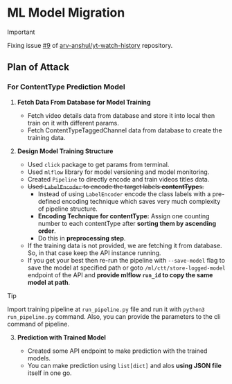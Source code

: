 # ML Model Migration

> [!IMPORTANT]
>
> Fixing issue [#9](https://github.com/arv-anshul/yt-watch-history/issues/9) of [arv-anshul/yt-watch-history](https://github.com/arv-anshul/yt-watch-history) repository.

## Plan of Attack

### For ContentType Prediction Model

1. **Fetch Data From Database for Model Training**

   - Fetch video details data from database and store it into local then train on it with different params.
   - Fetch ContentTypeTaggedChannel data from database to create the training data.

2. **Design Model Training Structure**

   - Used `click` package to get params from terminal.
   - Used `mlflow` library for model versioning and model monitoring.
   - Created `Pipeline` to directly encode and train videos titles data.
   - ~~Used `LabelEncoder` to encode the target labels **contentType**s.~~
     - Instead of using `LabelEncoder` encode the class labels with a pre-defined encoding technique which saves very much complexity of pipeline structure.
     - **Encoding Technique for contentType:** Assign one counting number to each contentType after **sorting them by ascending order**.
     - Do this in **preprocessing step**.
   - If the training data is not provided, we are fetching it from database. So, in that case keep the API instance running.
   - If you get your best then re-run the pipeline with `--save-model` flag to save the model at specified path or goto `/ml/ctt/store-logged-model` endpoint of the API and **provide mlflow `run_id` to copy the same model at path**.

> [!TIP]
>
> Import training pipeline at `run_pipeline.py` file and run it with `python3 run_pipeline.py` command. Also, you can provide the parameters to the cli command of pipeline.

3. **Prediction with Trained Model**

   - Created some API endpoint to make prediction with the trained models.
   - You can make prediction using `list[dict]` and alos **using JSON file** itself in one go.
